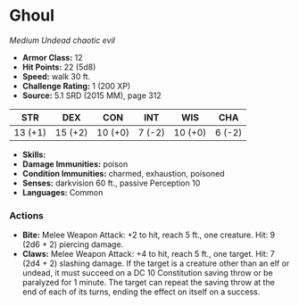 # Ghoul

*Medium* *Undead* *chaotic evil*

- **Armor Class:** 12
- **Hit Points:** 22 (5d8)
- **Speed:** walk 30 ft.
- **Challenge Rating:** 1 (200 XP)
- **Source:** 5.1 SRD (2015 MM), page 312

| STR | DEX | CON | INT | WIS | CHA |
| --- | --- | --- | --- | --- | --- |
| 13 (+1) | 15 (+2) | 10 (+0) | 7 (-2) | 10 (+0) | 6 (-2) |

- **Skills:** 
- **Damage Immunities:** poison
- **Condition Immunities:** charmed, exhaustion, poisoned
- **Senses:** darkvision 60 ft., passive Perception 10
- **Languages:** Common

### Actions

- **Bite:** Melee Weapon Attack: +2 to hit, reach 5 ft., one creature. Hit: 9 (2d6 + 2) piercing damage.
- **Claws:** Melee Weapon Attack: +4 to hit, reach 5 ft., one target. Hit: 7 (2d4 + 2) slashing damage. If the target is a creature other than an elf or undead, it must succeed on a DC 10 Constitution saving throw or be paralyzed for 1 minute. The target can repeat the saving throw at the end of each of its turns, ending the effect on itself on a success.


